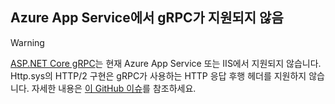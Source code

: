 ## <a name="grpc-not-supported-on-azure-app-service"></a>Azure App Service에서 gRPC가 지원되지 않음

> [!WARNING]
> [ASP.NET Core gRPC](xref:grpc/index)는 현재 Azure App Service 또는 IIS에서 지원되지 않습니다. Http.sys의 HTTP/2 구현은 gRPC가 사용하는 HTTP 응답 후행 헤더를 지원하지 않습니다. 자세한 내용은 [이 GitHub 이슈](https://github.com/dotnet/AspNetCore/issues/9020)를 참조하세요.
